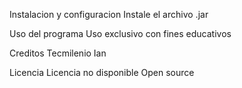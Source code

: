 Instalacion y configuracion
  Instale el archivo .jar

Uso del programa
  Uso exclusivo con fines educativos

Creditos
  Tecmilenio Ian 

Licencia
  Licencia no disponible Open source
